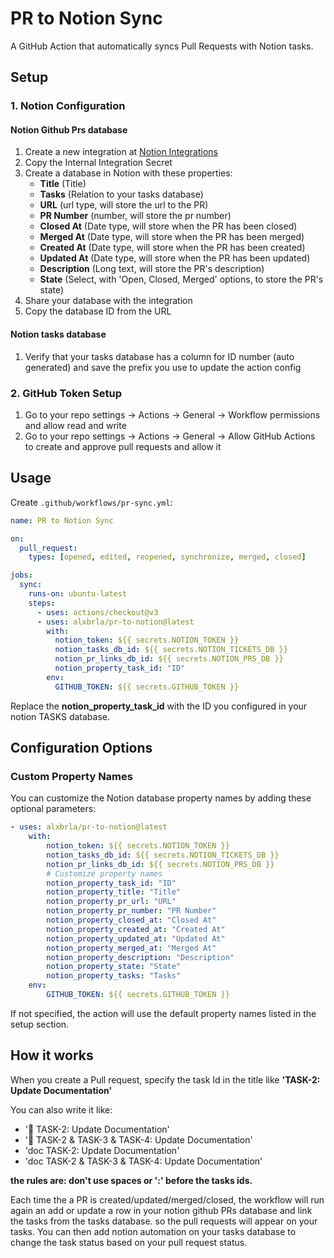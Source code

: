 # PR to Notion Sync

A GitHub Action that automatically syncs Pull Requests with Notion tasks.

## Setup

### 1. Notion Configuration

#### Notion Github Prs database

1. Create a new integration at [Notion Integrations](https://www.notion.so/my-integrations)
2. Copy the Internal Integration Secret
3. Create a database in Notion with these properties:
   - **Title** (Title)
   - **Tasks** (Relation to your tasks database)
   - **URL** (url type, will store the url to the PR)
   - **PR Number** (number, will store the pr number)
   - **Closed At** (Date type, will store when the PR has been closed)
   - **Merged At** (Date type, will store when the PR has been merged)
   - **Created At** (Date type, will store when the PR has been created)
   - **Updated At** (Date type, will store when the PR has been updated)
   - **Description** (Long text, will store the PR's description)
   - **State** (Select, with 'Open, Closed, Merged' options, to store the PR's state)
4. Share your database with the integration
5. Copy the database ID from the URL

#### Notion tasks database

1. Verify that your tasks database has a column for ID number (auto generated) and save the prefix you use to update the action config

### 2. GitHub Token Setup

1. Go to your repo settings -> Actions -> General -> Workflow permissions and allow read and write
2. Go to your repo settings -> Actions -> General -> Allow GitHub Actions to create and approve pull requests and allow it

## Usage

Create `.github/workflows/pr-sync.yml`:

```yaml
name: PR to Notion Sync

on:
  pull_request:
    types: [opened, edited, reopened, synchronize, merged, closed]

jobs:
  sync:
    runs-on: ubuntu-latest
    steps:
      - uses: actions/checkout@v3
      - uses: alxbrla/pr-to-notion@latest
        with:
          notion_token: ${{ secrets.NOTION_TOKEN }}
          notion_tasks_db_id: ${{ secrets.NOTION_TICKETS_DB }}
          notion_pr_links_db_id: ${{ secrets.NOTION_PRS_DB }}
          notion_property_task_id: "ID"
        env:
          GITHUB_TOKEN: ${{ secrets.GITHUB_TOKEN }}
```

Replace the **notion_property_task_id** with the ID you configured in your notion TASKS database.

## Configuration Options

### Custom Property Names

You can customize the Notion database property names by adding these optional parameters:

```yaml
- uses: alxbrla/pr-to-notion@latest
    with:
        notion_token: ${{ secrets.NOTION_TOKEN }}
        notion_tasks_db_id: ${{ secrets.NOTION_TICKETS_DB }}
        notion_pr_links_db_id: ${{ secrets.NOTION_PRS_DB }}
        # Customize property names
        notion_property_task_id: "ID"
        notion_property_title: "Title"
        notion_property_pr_url: "URL"
        notion_property_pr_number: "PR Number"
        notion_property_closed_at: "Closed At"
        notion_property_created_at: "Created At"
        notion_property_updated_at: "Updated At"
        notion_property_merged_at: "Merged At"
        notion_property_description: "Description"
        notion_property_state: "State"
        notion_property_tasks: "Tasks"
    env:
        GITHUB_TOKEN: ${{ secrets.GITHUB_TOKEN }}
```

If not specified, the action will use the default property names listed in the setup section.

## How it works

When you create a Pull request, specify the task Id in the title like **'TASK-2: Update Documentation'**

You can also write it like:

- '📝 TASK-2: Update Documentation'
- '📝 TASK-2 & TASK-3 & TASK-4: Update Documentation'
- 'doc TASK-2: Update Documentation'
- 'doc TASK-2 & TASK-3 & TASK-4: Update Documentation'

**the rules are: don't use spaces or ':' before the tasks ids.**

Each time the a PR is created/updated/merged/closed, the workflow will run again an add or update a row in your notion github PRs database and link the tasks from the tasks database. so the pull requests will appear on your tasks. You can then add notion automation on your tasks database to change the task status based on your pull request status.
